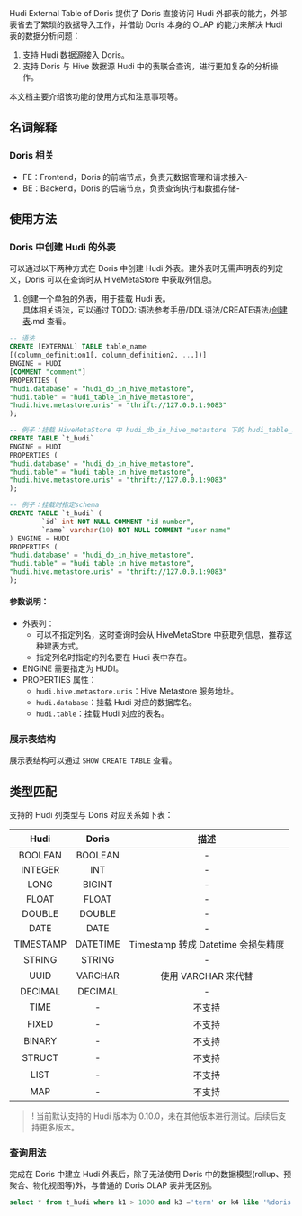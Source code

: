 Hudi External Table of Doris 提供了 Doris 直接访问 Hudi 外部表的能力，外部表省去了繁琐的数据导入工作，并借助 Doris 本身的 OLAP 的能力来解决 Hudi 表的数据分析问题：
1. 支持 Hudi 数据源接入 Doris。
2. 支持 Doris 与 Hive 数据源 Hudi 中的表联合查询，进行更加复杂的分析操作。

本文档主要介绍该功能的使用方式和注意事项等。

## 名词解释
### Doris 相关
- FE：Frontend，Doris 的前端节点，负责元数据管理和请求接入-
- BE：Backend，Doris 的后端节点，负责查询执行和数据存储-

## 使用方法
### Doris 中创建 Hudi 的外表
可以通过以下两种方式在 Doris 中创建 Hudi 外表。建外表时无需声明表的列定义，Doris 可以在查询时从 HiveMetaStore 中获取列信息。
1. 创建一个单独的外表，用于挂载 Hudi 表。  
具体相关语法，可以通过 TODO: 语法参考手册/DDL语法/CREATE语法/[创建表]().md  查看。
```sql
-- 语法
CREATE [EXTERNAL] TABLE table_name
[(column_definition1[, column_definition2, ...])]
ENGINE = HUDI
[COMMENT "comment"]
PROPERTIES (
"hudi.database" = "hudi_db_in_hive_metastore",
"hudi.table" = "hudi_table_in_hive_metastore",
"hudi.hive.metastore.uris" = "thrift://127.0.0.1:9083"
);

-- 例子：挂载 HiveMetaStore 中 hudi_db_in_hive_metastore 下的 hudi_table_in_hive_metastore，挂载时不指定schema。
CREATE TABLE `t_hudi` 
ENGINE = HUDI
PROPERTIES (
"hudi.database" = "hudi_db_in_hive_metastore",
"hudi.table" = "hudi_table_in_hive_metastore",
"hudi.hive.metastore.uris" = "thrift://127.0.0.1:9083"
);

-- 例子：挂载时指定schema
CREATE TABLE `t_hudi` (
		`id` int NOT NULL COMMENT "id number",
		`name` varchar(10) NOT NULL COMMENT "user name"
) ENGINE = HUDI
PROPERTIES (
"hudi.database" = "hudi_db_in_hive_metastore",
"hudi.table" = "hudi_table_in_hive_metastore",
"hudi.hive.metastore.uris" = "thrift://127.0.0.1:9083"
);
```

#### 参数说明：
- 外表列：
    - 可以不指定列名，这时查询时会从 HiveMetaStore 中获取列信息，推荐这种建表方式。
    - 指定列名时指定的列名要在 Hudi 表中存在。
- ENGINE 需要指定为 HUDI。
- PROPERTIES 属性：
    - `hudi.hive.metastore.uris`：Hive Metastore 服务地址。
    - `hudi.database`：挂载 Hudi 对应的数据库名。
    - `hudi.table`：挂载 Hudi 对应的表名。

### 展示表结构
展示表结构可以通过 `SHOW CREATE TABLE` 查看。

## 类型匹配
支持的 Hudi 列类型与 Doris 对应关系如下表：

|  Hudi  | Doris  |             描述              |
| :------: | :----: | :-------------------------------: |
|   BOOLEAN  | BOOLEAN  |      -                   |
|   INTEGER   |  INT  |            -           |
|   LONG | BIGINT |          -    |
|   FLOAT   | FLOAT | - |
|   DOUBLE  | DOUBLE | - |
|   DATE  | DATE | - |
|   TIMESTAMP   |  DATETIME  | Timestamp 转成 Datetime 会损失精度 |
|   STRING   |  STRING  |                      -             |
|   UUID  | VARCHAR | 使用 VARCHAR 来代替 | 
|   DECIMAL  | DECIMAL | - |
|   TIME  | - | 不支持 |
|   FIXED  | - | 不支持 |
|   BINARY  | - | 不支持 |
|   STRUCT  | - | 不支持 |
|   LIST  | - | 不支持 |
|   MAP  | - | 不支持 |

>! 当前默认支持的 Hudi 版本为 0.10.0，未在其他版本进行测试。后续后支持更多版本。

### 查询用法
完成在 Doris 中建立 Hudi 外表后，除了无法使用 Doris 中的数据模型(rollup、预聚合、物化视图等)外，与普通的 Doris OLAP 表并无区别。
```sql
select * from t_hudi where k1 > 1000 and k3 ='term' or k4 like '%doris';
```

